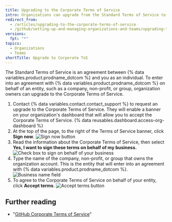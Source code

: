 ```yaml
---
title: Upgrading to the Corporate Terms of Service
intro: Organizations can upgrade from the Standard Terms of Service to the Corporate Terms of Service.
redirect_from:
  - /articles/upgrading-to-the-corporate-terms-of-service
  - /github/setting-up-and-managing-organizations-and-teams/upgrading-to-the-corporate-terms-of-service
versions:
  fpt: "*"
topics:
  - Organizations
  - Teams
shortTitle: Upgrade to Corporate ToS
---
```


The Standard Terms of Service is an agreement between {% data variables.product.prodname_dotcom %} and you as an individual. To enter into an agreement with {% data variables.product.prodname_dotcom %} on behalf of an entity, such as a company, non-profit, or group, organization owners can upgrade to the Corporate Terms of Service.

1. Contact {% data variables.contact.contact_support %} to request an upgrade to the Corporate Terms of Service. They will enable a banner on your organization's dashboard that will allow you to accept the Corporate Terms of Service.
   {% data reusables.dashboard.access-org-dashboard %}
2. At the top of the page, to the right of the Terms of Service banner, click **Sign now**.
   ![Sign now button](/assets/images/help/organizations/sign-now-button.png)
3. Read the information about the Corporate Terms of Service, then select **Yes, I want to sign these terms on behalf of my business.**
   ![Check box to sign on behalf of your business](/assets/images/help/organizations/sign-on-behalf-business.png)
4. Type the name of the company, non-profit, or group that owns the organization account. This is the entity that will enter into an agreement with {% data variables.product.prodname_dotcom %}.
   ![Business name field](/assets/images/help/organizations/business-name-field.png)
5. To agree to the Corporate Terms of Service on behalf of your entity, click **Accept terms**.
   ![Accept terms button](/assets/images/help/organizations/accept-terms-button.png)

## Further reading

- "[GitHub Corporate Terms of Service](/articles/github-corporate-terms-of-service/)"
